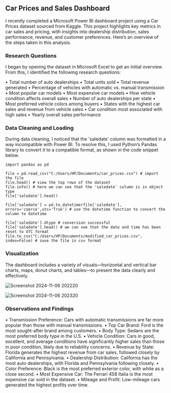 ## Car Prices and Sales Dashboard

I recently completed a Microsoft Power BI dashboard project using a Car Prices dataset sourced from Kaggle. This project highlights key metrics in car sales and pricing, with insights into dealership distribution, sales performance, revenue, and customer preferences. Here’s an overview of the steps taken in this analysis.

### Research Questions

I began by opening the dataset in Microsoft Excel to get an initial overview. From this, I identified the following research questions:

•	Total number of auto dealerships
•	Total units sold
•	Total revenue generated
•	Percentage of vehicles with automatic vs. manual transmission
•	Most popular car models
•	Most expensive car models
•	How vehicle condition affects overall sales
•	Number of auto dealerships per state
•	Most preferred vehicle colors among buyers
•	States with the highest car sales and revenue from vehicle sales
•	Car condition most associated with high sales
•	Yearly overall sales performance

### Data Cleaning and Loading

During data cleaning, I noticed that the 'saledate' column was formatted in a way incompatible with Power BI. To resolve this, I used Python’s Pandas library to convert it to a compatible format, as shown in the code snippet below.
````
import pandas as pd

file = pd.read_csv("C:/Users/HP/Documents/car_prices.csv") # import the file
file.head() # view the top rows of the dataset
file.info() # here we can see that the 'saledate' column is in object type 
file['saledate'].head() 

file['saledate'] = pd.to_datetime(file['saledate'], errors='coerce',utc='True') # use the datetime function to convert the column to datetime

file['saledate'].dtype # conversion successful
file['saledate'].head() # we can see that the date and time has been reset to UTC format
file.to_csv("C:/Users/HP/Documents/modified_car_prices.csv", index=False) # save the file in csv format

````

### Visualization

The dashboard includes a variety of visuals—horizontal and vertical bar charts, maps, donut charts, and tables—to present the data clearly and effectively.

![Screenshot 2024-11-06 202220](https://github.com/user-attachments/assets/39933682-4925-4e3c-a4c9-663084d6d5df)

![Screenshot 2024-11-06 202320](https://github.com/user-attachments/assets/7d4d320c-5af7-4bd2-b567-a306a7661902)


### Observations and Findings

•	Transmission Preference: Cars with automatic transmissions are far more popular than those with manual transmissions.
•	Top Car Brand: Ford is the most sought-after brand among customers.
•	Body Type: Sedans are the most preferred body type in the U.S.
•	Vehicle Condition: Cars in good, excellent, and average conditions have significantly higher sales than those in poor condition, likely due to reliability concerns.
•	Revenue by State: Florida generates the highest revenue from car sales, followed closely by California and Pennsylvania.
•	Dealership Distribution: California has the most auto dealerships, with Florida and Pennsylvania following closely.
•	Color Preference: Black is the most preferred exterior color, with white as a close second.
•	Most Expensive Car: The Ferrari 458 Italia is the most expensive car sold in the dataset.
•	Mileage and Profit: Low-mileage cars generated the highest profits over time.


